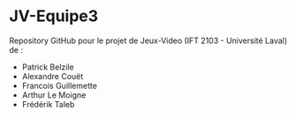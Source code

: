 JV-Equipe3
==========

Repository GitHub pour le projet de Jeux-Video (IFT 2103 - Université Laval) de :

* Patrick Belzile
* Alexandre Couët
* Francois Guillemette
* Arthur Le Moigne
* Frédérik Taleb
